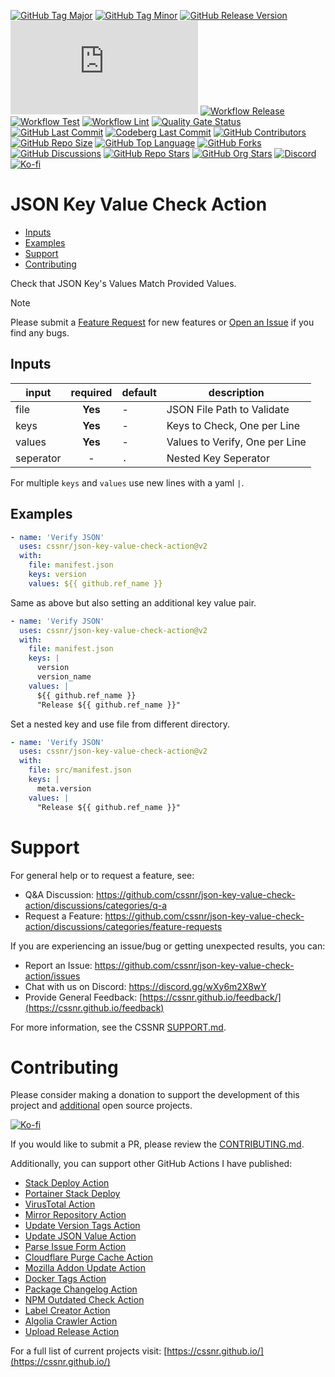 [![GitHub Tag Major](https://img.shields.io/github/v/tag/cssnr/json-key-value-check-action?sort=semver&filter=!v*.*&logo=git&logoColor=white&labelColor=585858&label=%20)](https://github.com/cssnr/json-key-value-check-action/tags)
[![GitHub Tag Minor](https://img.shields.io/github/v/tag/cssnr/json-key-value-check-action?sort=semver&filter=!v*.*.*&logo=git&logoColor=white&labelColor=585858&label=%20)](https://github.com/cssnr/json-key-value-check-action/releases)
[![GitHub Release Version](https://img.shields.io/github/v/release/cssnr/json-key-value-check-action?logo=git&logoColor=white&labelColor=585858&label=%20)](https://github.com/cssnr/json-key-value-check-action/releases/latest)
[![GitHub Dist Size](https://img.shields.io/github/size/cssnr/json-key-value-check-action/dist%2Findex.js?logo=bookstack&logoColor=white&label=dist%20size)](https://github.com/cssnr/json-key-value-check-action/blob/master/src/index.ts)
[![Workflow Release](https://img.shields.io/github/actions/workflow/status/cssnr/json-key-value-check-action/release.yaml?logo=cachet&label=release)](https://github.com/cssnr/json-key-value-check-action/actions/workflows/release.yaml)
[![Workflow Test](https://img.shields.io/github/actions/workflow/status/cssnr/json-key-value-check-action/test.yaml?logo=cachet&label=test)](https://github.com/cssnr/json-key-value-check-action/actions/workflows/test.yaml)
[![Workflow Lint](https://img.shields.io/github/actions/workflow/status/cssnr/json-key-value-check-action/lint.yaml?logo=cachet&label=lint)](https://github.com/cssnr/json-key-value-check-action/actions/workflows/lint.yaml)
[![Quality Gate Status](https://sonarcloud.io/api/project_badges/measure?project=cssnr_json-key-value-check-action&metric=alert_status)](https://sonarcloud.io/summary/new_code?id=cssnr_json-key-value-check-action)
[![GitHub Last Commit](https://img.shields.io/github/last-commit/cssnr/json-key-value-check-action?logo=github&label=updated)](https://github.com/cssnr/json-key-value-check-action/pulse)
[![Codeberg Last Commit](https://img.shields.io/gitea/last-commit/cssnr/json-key-value-check-action/master?gitea_url=https%3A%2F%2Fcodeberg.org%2F&logo=codeberg&logoColor=white&label=updated)](https://codeberg.org/cssnr/json-key-value-check-action)
[![GitHub Contributors](https://img.shields.io/github/contributors/cssnr/json-key-value-check-action?logo=github)](https://github.com/cssnr/json-key-value-check-action/graphs/contributors)
[![GitHub Repo Size](https://img.shields.io/github/repo-size/cssnr/json-key-value-check-action?logo=bookstack&logoColor=white&label=repo%20size)](https://github.com/cssnr/json-key-value-check-action?tab=readme-ov-file#readme)
[![GitHub Top Language](https://img.shields.io/github/languages/top/cssnr/json-key-value-check-action?logo=htmx)](https://github.com/cssnr/json-key-value-check-action)
[![GitHub Forks](https://img.shields.io/github/forks/cssnr/json-key-value-check-action?style=flat&logo=github)](https://github.com/cssnr/json-key-value-check-action/forks)
[![GitHub Discussions](https://img.shields.io/github/discussions/cssnr/json-key-value-check-action?logo=github)](https://github.com/cssnr/json-key-value-check-action/discussions)
[![GitHub Repo Stars](https://img.shields.io/github/stars/cssnr/json-key-value-check-action?style=flat&logo=github)](https://github.com/cssnr/json-key-value-check-action/stargazers)
[![GitHub Org Stars](https://img.shields.io/github/stars/cssnr?style=flat&logo=github&label=org%20stars)](https://cssnr.github.io/)
[![Discord](https://img.shields.io/discord/899171661457293343?logo=discord&logoColor=white&label=discord&color=7289da)](https://discord.gg/wXy6m2X8wY)
[![Ko-fi](https://img.shields.io/badge/Ko--fi-72a5f2?logo=kofi&label=support)](https://ko-fi.com/cssnr)

# JSON Key Value Check Action

- [Inputs](#Inputs)
- [Examples](#Examples)
- [Support](#Support)
- [Contributing](#Contributing)

Check that JSON Key's Values Match Provided Values.

> [!NOTE]  
> Please submit a [Feature Request](https://github.com/cssnr/json-key-value-check-action/discussions/categories/feature-requests)
> for new features or [Open an Issue](https://github.com/cssnr/json-key-value-check-action/issues) if you find any bugs.

## Inputs

| input     | required | default | description                    |
| --------- | :------: | ------- | ------------------------------ |
| file      | **Yes**  | -       | JSON File Path to Validate     |
| keys      | **Yes**  | -       | Keys to Check, One per Line    |
| values    | **Yes**  | -       | Values to Verify, One per Line |
| seperator |    -     | `.`     | Nested Key Seperator           |

For multiple `keys` and `values` use new lines with a yaml `|`.

## Examples

```yaml
- name: 'Verify JSON'
  uses: cssnr/json-key-value-check-action@v2
  with:
    file: manifest.json
    keys: version
    values: ${{ github.ref_name }}
```

Same as above but also setting an additional key value pair.

```yaml
- name: 'Verify JSON'
  uses: cssnr/json-key-value-check-action@v2
  with:
    file: manifest.json
    keys: |
      version
      version_name
    values: |
      ${{ github.ref_name }}
      "Release ${{ github.ref_name }}"
```

Set a nested key and use file from different directory.

```yaml
- name: 'Verify JSON'
  uses: cssnr/json-key-value-check-action@v2
  with:
    file: src/manifest.json
    keys: |
      meta.version
    values: |
      "Release ${{ github.ref_name }}"
```

# Support

For general help or to request a feature, see:

- Q&A Discussion: https://github.com/cssnr/json-key-value-check-action/discussions/categories/q-a
- Request a Feature: https://github.com/cssnr/json-key-value-check-action/discussions/categories/feature-requests

If you are experiencing an issue/bug or getting unexpected results, you can:

- Report an Issue: https://github.com/cssnr/json-key-value-check-action/issues
- Chat with us on Discord: https://discord.gg/wXy6m2X8wY
- Provide General Feedback: [https://cssnr.github.io/feedback/](https://cssnr.github.io/feedback)

For more information, see the CSSNR [SUPPORT.md](https://github.com/cssnr/.github/blob/master/.github/SUPPORT.md#support).

# Contributing

Please consider making a donation to support the development of this project
and [additional](https://cssnr.com/) open source projects.

[![Ko-fi](https://ko-fi.com/img/githubbutton_sm.svg)](https://ko-fi.com/cssnr)

If you would like to submit a PR, please review the [CONTRIBUTING.md](#contributing-ov-file).

Additionally, you can support other GitHub Actions I have published:

- [Stack Deploy Action](https://github.com/cssnr/stack-deploy-action?tab=readme-ov-file#readme)
- [Portainer Stack Deploy](https://github.com/cssnr/portainer-stack-deploy-action?tab=readme-ov-file#readme)
- [VirusTotal Action](https://github.com/cssnr/virustotal-action?tab=readme-ov-file#readme)
- [Mirror Repository Action](https://github.com/cssnr/mirror-repository-action?tab=readme-ov-file#readme)
- [Update Version Tags Action](https://github.com/cssnr/update-version-tags-action?tab=readme-ov-file#readme)
- [Update JSON Value Action](https://github.com/cssnr/update-json-value-action?tab=readme-ov-file#readme)
- [Parse Issue Form Action](https://github.com/cssnr/parse-issue-form-action?tab=readme-ov-file#readme)
- [Cloudflare Purge Cache Action](https://github.com/cssnr/cloudflare-purge-cache-action?tab=readme-ov-file#readme)
- [Mozilla Addon Update Action](https://github.com/cssnr/mozilla-addon-update-action?tab=readme-ov-file#readme)
- [Docker Tags Action](https://github.com/cssnr/docker-tags-action?tab=readme-ov-file#readme)
- [Package Changelog Action](https://github.com/cssnr/package-changelog-action?tab=readme-ov-file#readme)
- [NPM Outdated Check Action](https://github.com/cssnr/npm-outdated-action?tab=readme-ov-file#readme)
- [Label Creator Action](https://github.com/cssnr/label-creator-action?tab=readme-ov-file#readme)
- [Algolia Crawler Action](https://github.com/cssnr/algolia-crawler-action?tab=readme-ov-file#readme)
- [Upload Release Action](https://github.com/cssnr/upload-release-action?tab=readme-ov-file#readme)

For a full list of current projects visit: [https://cssnr.github.io/](https://cssnr.github.io/)
